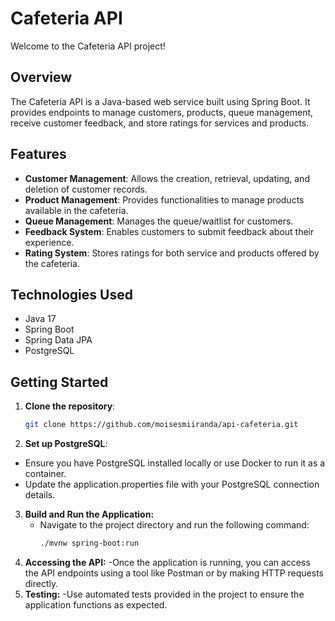 # Cafeteria API

Welcome to the Cafeteria API project!

## Overview

The Cafeteria API is a Java-based web service built using Spring Boot. It provides endpoints to manage customers, products, queue management, receive customer feedback, and store ratings for services and products.

## Features

- **Customer Management**: Allows the creation, retrieval, updating, and deletion of customer records.
- **Product Management**: Provides functionalities to manage products available in the cafeteria.
- **Queue Management**: Manages the queue/waitlist for customers.
- **Feedback System**: Enables customers to submit feedback about their experience.
- **Rating System**: Stores ratings for both service and products offered by the cafeteria.

## Technologies Used

- Java 17
- Spring Boot
- Spring Data JPA
- PostgreSQL

## Getting Started

1. **Clone the repository**:

   ```bash
   git clone https://github.com/moisesmiiranda/api-cafeteria.git
2. **Set up PostgreSQL**:

- Ensure you have PostgreSQL installed locally or use Docker to run it as a container.
- Update the application.properties file with your PostgreSQL connection details.

3. **Build and Run the Application:**
   - Navigate to the project directory and run the following command:
     ```bash
     ./mvnw spring-boot:run
4. **Accessing the API:**
   -Once the application is running, you can access the API endpoints using a tool like Postman or by making HTTP requests directly.
5. **Testing:**
 -Use automated tests provided in the project to ensure the application functions as expected.
